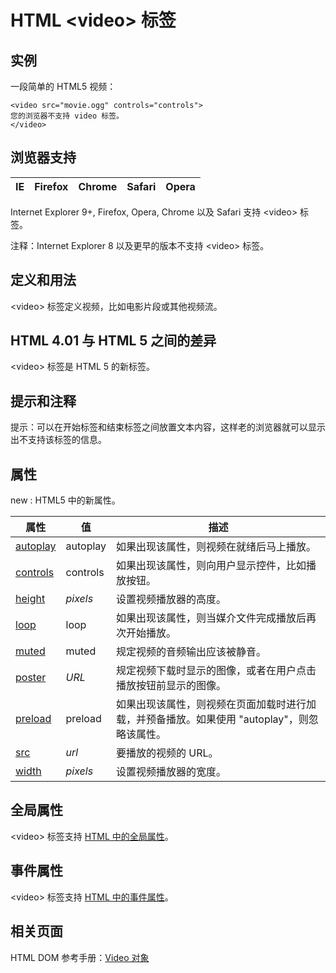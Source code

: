 # HTML &lt;video&gt; 标签

## 实例

一段简单的 HTML5 视频：

```
<video src="movie.ogg" controls="controls">
您的浏览器不支持 video 标签。
</video>

```



## 浏览器支持

| IE | Firefox | Chrome | Safari | Opera |
| --- | --- | --- | --- | --- |

Internet Explorer 9+, Firefox, Opera, Chrome 以及 Safari 支持 &lt;video&gt; 标签。

注释：Internet Explorer 8 以及更早的版本不支持 &lt;video&gt; 标签。

## 定义和用法

&lt;video&gt; 标签定义视频，比如电影片段或其他视频流。

## HTML 4.01 与 HTML 5 之间的差异

&lt;video&gt; 标签是 HTML 5 的新标签。

## 提示和注释

提示：可以在开始标签和结束标签之间放置文本内容，这样老的浏览器就可以显示出不支持该标签的信息。

## 属性

new : HTML5 中的新属性。

| 属性 | 值 | 描述 |
| --- | --- | --- |
| [autoplay](/tags/att_video_autoplay.asp "HTML5 &lt;video&gt; autoplay 属性") | autoplay | 如果出现该属性，则视频在就绪后马上播放。 |
| [controls](/tags/att_video_controls.asp "HTML5 &lt;video&gt; controls 属性") | controls | 如果出现该属性，则向用户显示控件，比如播放按钮。 |
| [height](/tags/att_video_height.asp "HTML5 &lt;video&gt; height 属性") | _pixels_ | 设置视频播放器的高度。 |
| [loop](/tags/att_video_loop.asp "HTML5 &lt;video&gt; loop 属性") | loop | 如果出现该属性，则当媒介文件完成播放后再次开始播放。 |
| [muted](/tags/att_video_muted.asp "HTML5 &lt;video&gt; muted 属性") | muted | 规定视频的音频输出应该被静音。 |
| [poster](/tags/att_video_poster.asp "HTML5 &lt;video&gt; poster 属性") | _URL_ | 规定视频下载时显示的图像，或者在用户点击播放按钮前显示的图像。 |
| [preload](/tags/att_video_preload.asp "HTML5 &lt;video&gt; preload 属性") | preload | 如果出现该属性，则视频在页面加载时进行加载，并预备播放。如果使用 "autoplay"，则忽略该属性。 |
| [src](/tags/att_video_src.asp "HTML5 &lt;video&gt; src 属性") | _url_ | 要播放的视频的 URL。 |
| [width](/tags/att_video_width.asp "HTML5 &lt;video&gt; width 属性") | _pixels_ | 设置视频播放器的宽度。 |

## 全局属性

&lt;video&gt; 标签支持 [HTML 中的全局属性](/tags/html_ref_standardattributes.asp)。

## 事件属性

&lt;video&gt; 标签支持 [HTML 中的事件属性](/tags/html_ref_eventattributes.asp)。

## 相关页面

HTML DOM 参考手册：[Video 对象](/jsref/dom_obj_video.asp "HTML DOM Video 对象")
